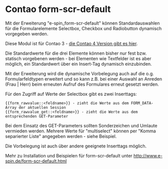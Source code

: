# Contao form-scr-default

Mit der Erweiterung "e-spin_form-scr-default" können Standardauswahlen für die Formularelemente Selectbox, Checkbox und Radiobutton dynamisch vorgegeben werden.

Diese Modul ist für Contao 3 - [die Contao 4 Version gibt es hier](https://github.com/e-spin/form-scr-default-bundle).

Die Standardwerte für die drei Elemente können bisher nur fest bzw. statisch vorgebenen werden - bei Elementen wie Textfelder ist es aber möglich, ein Standardwert über ein Insert-Tag dynamisch einzubinden.

Mit der Erweiterung wird die dynamische Vorbelegung auch auf die o.g. Formularfeldtypen erweitert und so kann z.B. bei einer Auswahl an Anreden (Frau | Herr) beim erneuten Aufruf des Formulares erneut gesetzt werden.

Für den Zugriff auf Werte der Selectbox gibt es zwei Inserttags:

    {{form_rawvalue::<feldname>}} - zieht die Werte aus dem FORM_DATA-Array der aktuellen Session
    {{form_rawvalue_get::<feldname>}} - zieht die Werte aus dem entsprechenden GET-Parameter

Bei dem Einsatz des GET-Parameters sollten Sonderzeichen und Umlaute vermieden werden. Mehrere Werte für "multiselect" können per "Komma separierter Liste" angegeben werden - siehe Beispiel.

Die Vorbelegung ist auch über andere geeignete Inserttags möglich.


Mehr zu Installation und Beispielen für form-scr-default unter http://www.e-spin.de/form-scr-default.html
